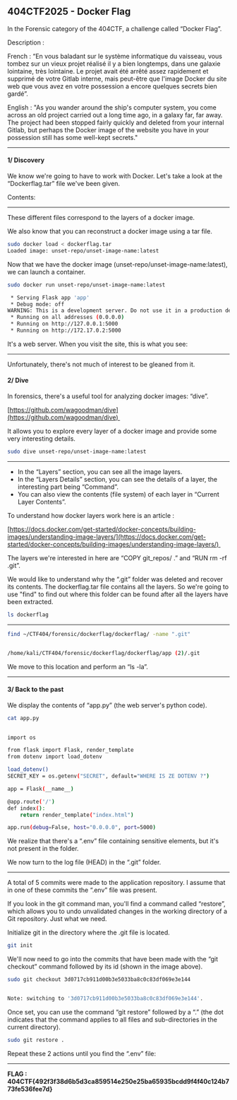 ## 404CTF2025 - Docker Flag

In the Forensic category of the 404CTF, a challenge called “Docker Flag”.

Description :

French :
“En vous baladant sur le système informatique du vaisseau, vous tombez sur un vieux projet réalisé il y a bien longtemps, dans une galaxie lointaine, très lointaine. Le projet avait été arrêté assez rapidement et supprimé de votre Gitlab interne, mais peut-être que l'image Docker du site web que vous avez en votre possession a encore quelques secrets bien gardé”.

English :
"As you wander around the ship's computer system, you come across an old project carried out a long time ago, in a galaxy far, far away. The project had been stopped fairly quickly and deleted from your internal Gitlab, but perhaps the Docker image of the website you have in your possession still has some well-kept secrets."

* * *

#### 1/ Discovery

We know we're going to have to work with Docker. Let's take a look at the “Dockerflag.tar” file we've been given.

Contents:

---

These different files correspond to the layers of a docker image.

We also know that you can reconstruct a docker image using a tar file.

```sh
sudo docker load < dockerflag.tar
Loaded image: unset-repo/unset-image-name:latest
```

Now that we have the docker image (unset-repo/unset-image-name:latest), we can launch a container.

```sh
sudo docker run unset-repo/unset-image-name:latest

 * Serving Flask app 'app'
 * Debug mode: off
WARNING: This is a development server. Do not use it in a production deployment. Use a production WSGI server instead.
 * Running on all addresses (0.0.0.0)
 * Running on http://127.0.0.1:5000
 * Running on http://172.17.0.2:5000
```

It's a web server. When you visit the site, this is what you see:

---

Unfortunately, there's not much of interest to be gleaned from it.

#### 2/ Dive

In forensics, there's a useful tool for analyzing docker images: “dive”.

[https://github.com/wagoodman/dive](https://github.com/wagoodman/dive) 

It allows you to explore every layer of a docker image and provide some very interesting details.

```sh
sudo dive unset-repo/unset-image-name:latest
```

---

* In the “Layers” section, you can see all the image layers.
* In the “Layers Details” section, you can see the details of a layer, the interesting part being “Command”.
* You can also view the contents (file system) of each layer in “Current Layer Contents”.

To understand how docker layers work here is an article :

[https://docs.docker.com/get-started/docker-concepts/building-images/understanding-image-layers/](https://docs.docker.com/get-started/docker-concepts/building-images/understanding-image-layers/) 

The layers we're interested in here are “COPY git\_repos/ .” and “RUN rm -rf .git”.

We would like to understand why the “.git” folder was deleted and recover its contents. The dockerflag.tar file contains all the layers. So we're going to use "find" to find out where this folder can be found after all the layers have been extracted.

```sh
ls dockerflag
```

---

```sh
find ~/CTF404/forensic/dockerflag/dockerflag/ -name ".git"


/home/kali/CTF404/forensic/dockerflag/dockerflag/app (2)/.git
```

We move to this location and perform an “ls -la”.

---

#### 3/ Back to the past

We display the contents of “app.py” (the web server's python code).

```sh
cat app.py    

 
import os

from flask import Flask, render_template
from dotenv import load_dotenv

load_dotenv()
SECRET_KEY = os.getenv("SECRET", default="WHERE IS ZE DOTENV ?")

app = Flask(__name__)

@app.route('/')
def index():
    return render_template("index.html")

app.run(debug=False, host="0.0.0.0", port=5000)
```

We realize that there's a “.env” file containing sensitive elements, but it's not present in the folder.

We now turn to the log file (HEAD) in the “.git” folder.

---

A total of 5 commits were made to the application repository. I assume that in one of these commits the “.env” file was present.

If you look in the git command man, you'll find a command called “restore”, which allows you to undo unvalidated changes in the working directory of a Git repository. Just what we need.

Initialize git in the directory where the .git file is located.

```sh
git init
```

We'll now need to go into the commits that have been made with the “git checkout” command followed by its id (shown in the image above).

```sh
sudo git checkout 3d0717cb911d00b3e5033ba8c0c83df069e3e144


Note: switching to '3d0717cb911d00b3e5033ba8c0c83df069e3e144'.
```

Once set, you can use the command “git restore” followed by a “.” (the dot indicates that the command applies to all files and sub-directories in the current directory).

```sh
sudo git restore .
```

Repeat these 2 actions until you find the “.env” file:

---

**FLAG : 404CTF{492f3f38d6b5d3ca859514e250e25ba65935bcdd9f4f40c124b773fe536fee7d}**